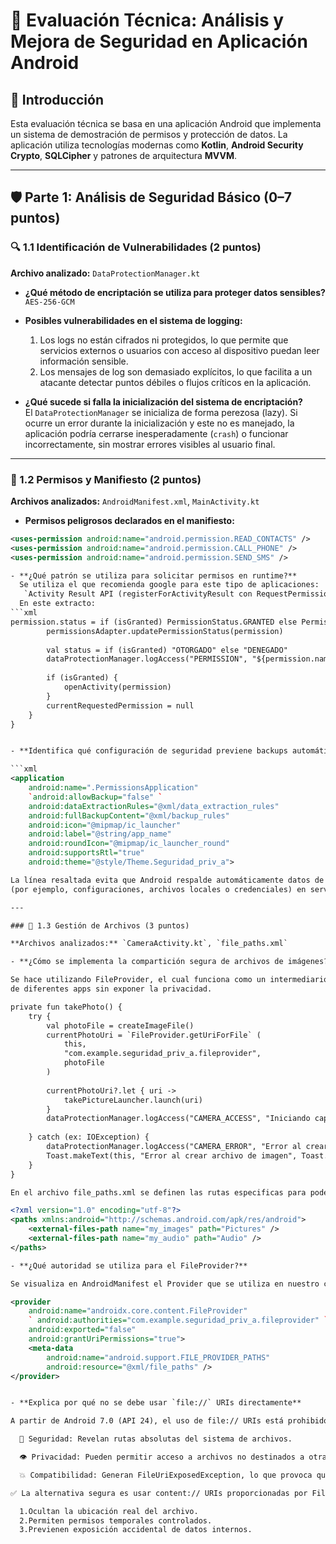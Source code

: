 # 📱 Evaluación Técnica: Análisis y Mejora de Seguridad en Aplicación Android

## 📌 Introducción

Esta evaluación técnica se basa en una aplicación Android que implementa un sistema de demostración de permisos y protección de datos. La aplicación utiliza tecnologías modernas como **Kotlin**, **Android Security Crypto**, **SQLCipher** y patrones de arquitectura **MVVM**.

---

## 🛡️ Parte 1: Análisis de Seguridad Básico (0–7 puntos)

### 🔍 1.1 Identificación de Vulnerabilidades (2 puntos)

**Archivo analizado:** `DataProtectionManager.kt`

- **¿Qué método de encriptación se utiliza para proteger datos sensibles?**  
  `AES-256-GCM`

- **Posibles vulnerabilidades en el sistema de logging:**
  1. Los logs no están cifrados ni protegidos, lo que permite que servicios externos o usuarios con acceso al dispositivo puedan leer información sensible.
  2. Los mensajes de log son demasiado explícitos, lo que facilita a un atacante detectar puntos débiles o flujos críticos en la aplicación.

- **¿Qué sucede si falla la inicialización del sistema de encriptación?**  
  El `DataProtectionManager` se inicializa de forma perezosa (lazy). Si ocurre un error durante la inicialización y este no es manejado, la aplicación podría cerrarse inesperadamente (`crash`) o funcionar incorrectamente, sin mostrar errores visibles al usuario final.

---

### 🔐 1.2 Permisos y Manifiesto (2 puntos)

**Archivos analizados:** `AndroidManifest.xml`, `MainActivity.kt`

- **Permisos peligrosos declarados en el manifiesto:**

```xml
<uses-permission android:name="android.permission.READ_CONTACTS" />
<uses-permission android:name="android.permission.CALL_PHONE" />
<uses-permission android:name="android.permission.SEND_SMS" />

- **¿Qué patrón se utiliza para solicitar permisos en runtime?**
  Se utiliza el que recomienda google para este tipo de aplicaciones:
   `Activity Result API (registerForActivityResult con RequestPermission())`
  En este extracto:
```xml
permission.status = if (isGranted) PermissionStatus.GRANTED else PermissionStatus.DENIED
        permissionsAdapter.updatePermissionStatus(permission)
        
        val status = if (isGranted) "OTORGADO" else "DENEGADO"
        dataProtectionManager.logAccess("PERMISSION", "${permission.name}: $status")
        
        if (isGranted) {
            openActivity(permission)
        }
        currentRequestedPermission = null
    }
}


- **Identifica qué configuración de seguridad previene backups automáticos**

```xml
<application
    android:name=".PermissionsApplication"
    `android:allowBackup="false" `
    android:dataExtractionRules="@xml/data_extraction_rules"
    android:fullBackupContent="@xml/backup_rules"
    android:icon="@mipmap/ic_launcher"
    android:label="@string/app_name"
    android:roundIcon="@mipmap/ic_launcher_round"
    android:supportsRtl="true"
    android:theme="@style/Theme.Seguridad_priv_a">

La línea resaltada evita que Android respalde automáticamente datos de la aplicación 
(por ejemplo, configuraciones, archivos locales o credenciales) en servicios como Google Drive.

---

### 🔐 1.3 Gestión de Archivos (3 puntos)

**Archivos analizados:** `CameraActivity.kt`, `file_paths.xml`

- **¿Cómo se implementa la compartición segura de archivos de imágenes?**

Se hace utilizando FileProvider, el cual funciona como un intermediario para que se pueda acceder a la información
de diferentes apps sin exponer la privacidad.

private fun takePhoto() {
    try {
        val photoFile = createImageFile()
        currentPhotoUri = `FileProvider.getUriForFile` (
            this,
            "com.example.seguridad_priv_a.fileprovider",
            photoFile
        )
        
        currentPhotoUri?.let { uri ->
            takePictureLauncher.launch(uri)
        }
        dataProtectionManager.logAccess("CAMERA_ACCESS", "Iniciando captura de foto")
        
    } catch (ex: IOException) {
        dataProtectionManager.logAccess("CAMERA_ERROR", "Error al crear archivo de imagen: ${ex.message}")
        Toast.makeText(this, "Error al crear archivo de imagen", Toast.LENGTH_SHORT).show()
    }
}

En el archivo file_paths.xml se definen las rutas especificas para poder acceder a los archivos de imágenes:

<?xml version="1.0" encoding="utf-8"?>
<paths xmlns:android="http://schemas.android.com/apk/res/android">
    <external-files-path name="my_images" path="Pictures" />
    <external-files-path name="my_audio" path="Audio" />
</paths>

- **¿Qué autoridad se utiliza para el FileProvider?**

Se visualiza en AndroidManifest el Provider que se utiliza en nuestro código de CameraActivity.kt:

<provider
    android:name="androidx.core.content.FileProvider"
    ` android:authorities="com.example.seguridad_priv_a.fileprovider" `
    android:exported="false"
    android:grantUriPermissions="true">
    <meta-data
        android:name="android.support.FILE_PROVIDER_PATHS"
        android:resource="@xml/file_paths" />
</provider>


- **Explica por qué no se debe usar `file://` URIs directamente**

A partir de Android 7.0 (API 24), el uso de file:// URIs está prohibido por las siguientes razones:

  🔐 Seguridad: Revelan rutas absolutas del sistema de archivos.

  👁️ Privacidad: Pueden permitir acceso a archivos no destinados a otras apps.

  💥 Compatibilidad: Generan FileUriExposedException, lo que provoca que la app se cierre abruptamente si intenta compartir un file:// con otra app.

✅ La alternativa segura es usar content:// URIs proporcionadas por FileProvider, las cuales:

  1.Ocultan la ubicación real del archivo.
  2.Permiten permisos temporales controlados.
  3.Previenen exposición accidental de datos internos.
